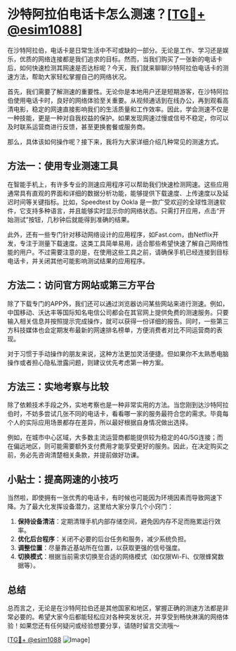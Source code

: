 # 沙特阿拉伯电话卡怎么测速？[[TG💪+ @esim1088](https://t.me/s/esim1088)]

在沙特阿拉伯，电话卡是日常生活中不可或缺的一部分。无论是工作、学习还是娱乐，优质的网络连接都是我们追求的目标。然而，当我们购买了一张新的电话卡后，如何快速检测其网速是否达标呢？今天，我们就来聊聊沙特阿拉伯电话卡的测速方法，帮助大家轻松掌握自己的网络状况。

首先，我们需要了解测速的重要性。无论你是本地用户还是短期游客，在沙特阿拉伯使用电话卡时，良好的网络体验至关重要。从视频通话到在线办公，再到观看高清电影，稳定的网速直接影响我们的生活质量和工作效率。因此，学会测速不仅是一种技能，更是一种对自我权益的保护。如果发现网速过慢或信号不稳定，你可以及时联系运营商进行反馈，甚至更换套餐或服务商。

那么，具体该如何操作呢？接下来，我将为大家详细介绍几种常见的测速方式。

## 方法一：使用专业测速工具

在智能手机上，有许多专业的测速应用程序可以帮助我们快速检测网速。这些应用通常具有直观的界面和详细的数据分析功能，能够提供下载速度、上传速度以及延迟时间等关键指标。比如，Speedtest by Ookla 是一款广受欢迎的全球性测速软件，它支持多种语言，并且能够实时显示你的网络状态。只需打开应用，点击“开始测试”按钮，几秒钟后就能得到准确的结果。

此外，还有一些专门针对移动网络设计的应用程序，如Fast.com，由Netflix开发，专注于测量下载速度。这类工具简单易用，适合那些希望快速了解自己网络性能的用户。不过需要注意的是，在使用这些工具之前，请确保手机已经连接到目标电话卡，并关闭其他可能影响测试结果的应用程序。

## 方法二：访问官方网站或第三方平台

除了下载专门的APP外，我们还可以通过浏览器访问某些网站来进行测速。例如，中国移动、沃达丰等国际知名电信公司都会在其官网上提供免费的测速服务。只要输入相关信息并按照提示完成操作，就可以获得一份详细的报告。同时，一些第三方科技媒体也会定期发布最新的网速排名榜单，方便消费者对比不同运营商的表现。

对于习惯于手动操作的朋友来说，这种方法更加灵活便捷。但如果你不太熟悉电脑操作或者担心隐私泄露问题，则建议优先考虑第一种方案。

## 方法三：实地考察与比较

除了依赖技术手段之外，实地考察也是一种非常实用的方法。当您刚到达沙特阿拉伯时，不妨多尝试几张不同的电话卡，看看哪一家的服务最符合您的需求。毕竟每个人的实际应用场景都存在差异，所以最好根据自身情况做出选择。

例如，在城市中心区域，大多数主流运营商都能提供较为稳定的4G/5G连接；而在偏远地区，则可能需要额外支付费用才能享受更好的服务。因此，在决定购买之前，务必先咨询清楚相关条款，并提前做好功课。

## 小贴士：提高网速的小技巧

当然啦，即使拥有一张优秀的电话卡，有时候也可能因为环境因素而导致网速下降。为了最大化发挥设备潜力，这里给大家分享几个小窍门：

1. **保持设备清洁**：定期清理手机内部存储空间，避免因内存不足而拖累运行效率。
2. **优化后台程序**：关闭不必要的后台任务和服务，减少系统负担。
3. **调整位置**：尽量靠近基站所在位置，以获取更强的信号强度。
4. **切换模式**：根据当前需求切换至合适的网络模式（如仅限Wi-Fi、仅限蜂窝数据等）。

## 总结

总而言之，无论是在沙特阿拉伯还是其他国家和地区，掌握正确的测速方法都是非常必要的。希望大家今后都能轻松应对各种突发状况，并享受到畅快淋漓的网络体验！如果您还有任何疑问或经验想要分享，请随时留言交流哦～

[[TG💪+ @esim1088](https://t.me/s/esim1088) ![Image](https://i.postimg.cc/4NQfJmqS/Snipaste-2025-05-13-00-14-12.png)]